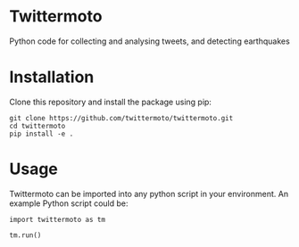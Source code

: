 # Twittermoto
Python code for collecting and analysing tweets, and detecting earthquakes


# Installation
Clone this repository and install the package using pip:
```
git clone https://github.com/twittermoto/twittermoto.git
cd twittermoto
pip install -e .
```

# Usage
Twittermoto can be imported into any python script in your environment. An example Python script could be:

```
import twittermoto as tm

tm.run()
```
